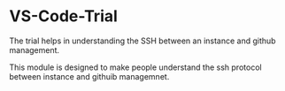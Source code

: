 # VS-Code-Trial
The trial helps in understanding the SSH between an instance and github management.

This module is designed to make people understand the ssh protocol between instance and githuib managemnet.
